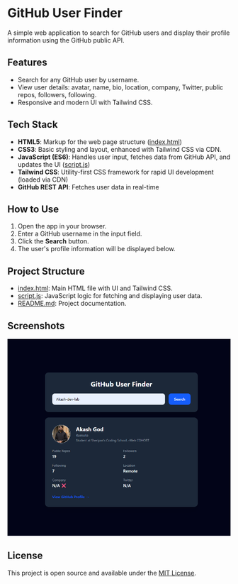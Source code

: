 # GitHub User Finder

A simple web application to search for GitHub users and display their profile information using the GitHub public API.

## Features

- Search for any GitHub user by username.
- View user details: avatar, name, bio, location, company, Twitter, public repos, followers, following.
- Responsive and modern UI with Tailwind CSS.

## Tech Stack

- **HTML5**: Markup for the web page structure ([index.html](index.html))
- **CSS3**: Basic styling and layout, enhanced with Tailwind CSS via CDN.
- **JavaScript (ES6)**: Handles user input, fetches data from GitHub API, and updates the UI ([script.js](script.js))
- **Tailwind CSS**: Utility-first CSS framework for rapid UI development (loaded via CDN)
- **GitHub REST API**: Fetches user data in real-time

## How to Use

1. Open the app in your browser.
2. Enter a GitHub username in the input field.
3. Click the **Search** button.
4. The user's profile information will be displayed below.

## Project Structure

- [index.html](index.html): Main HTML file with UI and Tailwind CSS.
- [script.js](script.js): JavaScript logic for fetching and displaying user data.
- [README.md](README.md): Project documentation.

## Screenshots

![Screenshot](./Screenshot.png) <!-- Add a screenshot if available -->

## License

This project is open source and available under the [MIT License](LICENSE).